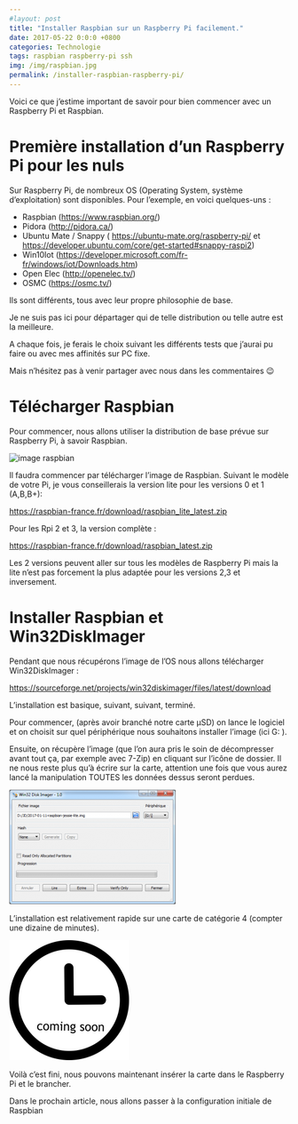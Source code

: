 ```yaml
---
#layout: post
title: "Installer Raspbian sur un Raspberry Pi facilement."
date: 2017-05-22 0:0:0 +0800
categories: Technologie
tags: raspbian raspberry-pi ssh
img: /img/raspbian.jpg
permalink: /installer-raspbian-raspberry-pi/
---
```


Voici ce que j’estime important de savoir pour bien commencer avec un Raspberry Pi et Raspbian.

# Première installation d’un Raspberry Pi pour les nuls

Sur Raspberry Pi, de nombreux OS (Operating System, système d’exploitation) sont disponibles.
Pour l’exemple, en voici quelques-uns :

* Raspbian (https://www.raspbian.org/)
* Pidora (http://pidora.ca/)
* Ubuntu Mate / Snappy ( https://ubuntu-mate.org/raspberry-pi/ et https://developer.ubuntu.com/core/get-started#snappy-raspi2)
* Win10Iot (https://developer.microsoft.com/fr-fr/windows/iot/Downloads.htm)
* Open Elec (http://openelec.tv/)
* OSMC (https://osmc.tv/)

Ils sont différents, tous avec leur propre philosophie de base.

Je ne suis pas ici pour départager qui de telle distribution ou telle autre est la meilleure.

A chaque fois, je ferais le choix suivant les différents tests que j’aurai pu faire ou avec mes affinités sur PC fixe.

Mais n’hésitez pas à venir partager avec nous dans les commentaires 😉

# Télécharger Raspbian

Pour commencer, nous allons utiliser la distribution de base prévue sur Raspberry Pi, à savoir Raspbian.

![image raspbian](img/raspbian.png)

Il faudra commencer par télécharger l’image de Raspbian.
Suivant le modèle de votre Pi, je vous conseillerais la version lite pour les versions 0 et 1 (A,B,B+):

https://raspbian-france.fr/download/raspbian_lite_latest.zip

Pour les Rpi 2 et 3, la version complète :

https://raspbian-france.fr/download/raspbian_latest.zip

Les 2 versions peuvent aller sur tous les modèles de Raspberry Pi mais la lite n’est pas forcement la plus adaptée pour les versions 2,3 et inversement.

# Installer Raspbian et Win32DiskImager

Pendant que nous récupérons l’image de l’OS nous allons télécharger Win32DiskImager :

https://sourceforge.net/projects/win32diskimager/files/latest/download

L’installation est basique, suivant, suivant, terminé.

Pour commencer, (après avoir branché notre carte µSD) on lance le logiciel et on choisit sur quel périphérique nous souhaitons installer l’image (ici G: ).

Ensuite, on récupère l’image (que l’on aura pris le soin de décompresser avant tout ça, par exemple avec 7-Zip) en cliquant sur l’icône de dossier. Il ne nous reste plus qu’à écrire sur la carte, attention une fois que vous aurez lancé la manipulation TOUTES les données dessus seront perdues.

![image win32diskimager](img/win32diskimager.png)

L’installation est relativement rapide sur une carte de catégorie 4 (compter une dizaine de minutes).

![image horloge](img/horloge.png)

Voilà c’est fini, nous pouvons maintenant insérer la carte dans le Raspberry Pi et le brancher.

Dans le prochain article, nous allons passer à la configuration initiale de Raspbian
